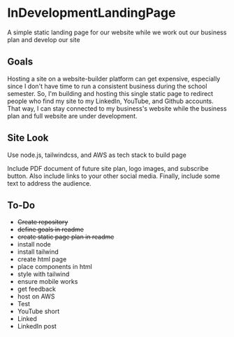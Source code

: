 # InDevelopmentLandingPage
A simple static landing page for our website while we work out our business plan and develop our site

## Goals
Hosting a site on a website-builder platform can get expensive, especially since I don't have time to run a consistent business during the school semester. So, I'm building and hosting this single static page to redirect people who find my site to my LinkedIn, YouTube, and Github accounts. That way, I can stay connected to my business's website while the business plan and full website are under development.

## Site Look
Use node.js, tailwindcss, and AWS as tech stack to build page

Include PDF document of future site plan, logo images, and subscribe button. Also include links to your other social media. Finally, include some text to address the audience.

## To-Do
- ~~Create repository~~
- ~~define goals in readme~~
- ~~create static page plan in readme~~
- install node
- install tailwind
- create html page
- place components in html
- style with tailwind
- ensure mobile works
- get feedback
- host on AWS
- Test
- YouTube short
- Linked
- LinkedIn post